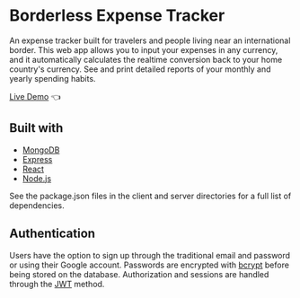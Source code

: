 # Borderless Expense Tracker

An expense tracker built for travelers and people living near an international border. This web app
allows you to input your expenses in any currency, and it automatically calculates the realtime conversion
back to your home country's currency. See and print detailed reports of your monthly and yearly spending
habits.

[Live Demo](https://quizzical-dijkstra-ce920f.netlify.app) :point_left:

## Built with

- [MongoDB](https://www.mongodb.com/)
- [Express](https://expressjs.com/)
- [React](https://reactjs.org/)
- [Node.js](https://nodejs.org/en/)

See the package.json files in the client and server directories for a full list of dependencies.

## Authentication

Users have the option to sign up through the traditional email and password or using their Google account. Passwords are encrypted with [bcrypt](https://www.npmjs.com/package/bcrypt) before being stored on the database. Authorization and sessions are handled through the [JWT](https://jwt.io/introduction) method.
